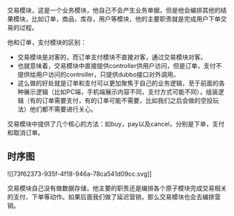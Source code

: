 交易模块，这是一个业务模块，他自己不会产生业务单据，但是他会编排其他的结果模块，比如订单，商品，库存，用户等模块，他的主要职责就是完成用户下单交易的过程。



他和订单，支付模块的区别：

+ 交易模块是对客的，而订单支付模块不直接对客，通过交易模块对客。
+ 也就意味着，交易模块中直接提供controller供用户访问，但是订单，支付不提供给用户访问的controller，只提供dubbo接口对外调用。
+ 这么做的好处就是订单和支付可以更加聚焦于自己的业务逻辑，至于前面的各种展示逻辑（比如PC端，手机端展示内容不同，支付方式可能不同），组装逻辑（有的订单需要支付，有的订单可能不需要，比如我们之后会做的空投玩法）他们都不需要进行关心。





交易模块中提供了几个核心的方法：如buy，pay以及cancel，分别是下单，支付和取消订单。



## 时序图
![[73f62373-935f-4f18-946a-78ca541d09cc.svg]]



交易模块自己没有做数据存储，他主要的职责还是编排各个原子模块完成交易相关的支付、下单等动作。如果后面我们做了延迟营销，那么交易模块也会去编排营销。

